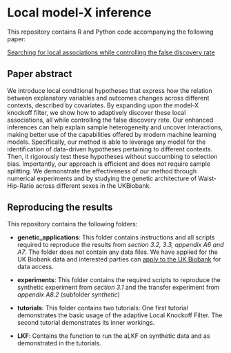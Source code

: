 # Local model-X inference

This repository contains R and Python code accompanying the following paper:


[Searching for local associations while controlling the false discovery rate](https://arxiv.org/abs/2412.02182)


## Paper abstract

We introduce  local conditional hypotheses that express how the  relation between explanatory variables and outcomes changes across different contexts, described by covariates. By expanding upon the model-X knockoff filter, we show how to adaptively discover these local  associations, all while controlling the false discovery rate. Our enhanced inferences can help explain sample heterogeneity and uncover interactions, making better use of the capabilities offered by modern machine learning models. Specifically, our method is able to leverage any model for the identification of data-driven hypotheses pertaining to different contexts. Then, it rigorously test these hypotheses without succumbing to selection bias. Importantly, our approach is efficient and does not require sample splitting. We demonstrate the effectiveness of our method through  numerical experiments and by studying the genetic architecture of Waist-Hip-Ratio across different sexes in the UKBiobank.

## Reproducing the results 

This repository contains the following folders: 

- **genetic_applications**: This folder contains instructions and all scripts required to reproduce the results from *section 3.2, 3.3, appendix A6 and A7*. The folder does not contain any data files. We have applied for the UK Biobank data and interested parties can [apply to the UK Biobank](https://www.ukbiobank.ac.uk/enable-your-research/apply-for-access) for data access. 

- **experiments**: This folder contains the required scripts to reproduce the synthetic experiment from *section 3.1* and the transfer experiment from *appendix A8.2* (subfolder *synthetic*)

- **tutorials**: This folder contains two tutorials: One first tutorial demonstrates the basic usage of the adaptive Local Knockoff Filter. The second tutorial demonstrates its inner workings. 

- **LKF**: Contains the function to run the aLKF on synthetic data and as demonstrated in the tutorials. 
